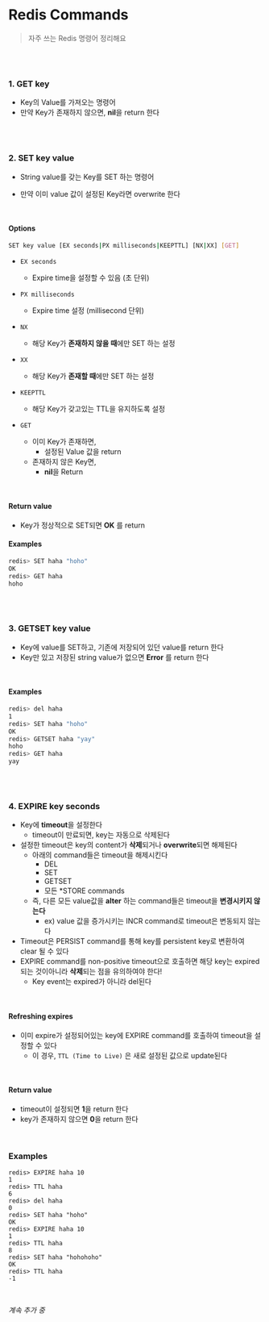 # Redis Commands

> 자주 쓰는 Redis 명령어 정리해요

<br>

<br>

### 1. GET key

- Key의 Value를 가져오는 명령어
- 만약 Key가 존재하지 않으면, **nil**을 return 한다

<br>

<br>

### 2. SET key value

- String value를 갖는 Key를 SET 하는 명령어

- 만약 이미 value 값이 설정된 Key라면 overwrite 한다

<br>

#### Options

```bash
SET key value [EX seconds|PX milliseconds|KEEPTTL] [NX|XX] [GET]
```

- `EX seconds`
  - Expire time을 설정할 수 있음 (초 단위)
- `PX milliseconds`
  - Expire time 설정 (millisecond 단위)
- `NX`
  - 해당 Key가 **존재하지 않을 때**에만 SET 하는 설정
- `XX`
  - 해당 Key가 **존재할 때**에만 SET 하는 설정

- `KEEPTTL`
  - 해당 Key가 갖고있는 TTL을 유지하도록 설정
- `GET`
  - 이미 Key가 존재하면, 
    - 설정된 Value 값을 return
  - 존재하지 않은 Key면,
    - **nil**을 Return

<br>

#### Return value

- Key가 정상적으로 SET되면 **OK** 를 return

#### Examples

```bash
redis> SET haha "hoho"
OK
redis> GET haha
hoho 
```

<br>

<br>

### 3. GETSET key value

- Key에 value를 SET하고, 기존에 저장되어 있던 value를 return 한다
- Key만 있고 저장된 string value가 없으면 **Error** 를 return 한다

<br>

#### Examples

```bash
redis> del haha
1
redis> SET haha "hoho"
OK
redis> GETSET haha "yay"
hoho
redis> GET haha
yay
```

<br>

<br>

### 4. EXPIRE key seconds

- Key에 **timeout**을 설정한다
  - timeout이 만료되면, key는 자동으로 삭제된다
- 설정한 timeout은 key의 content가 **삭제**되거나 **overwrite**되면 해제된다
  - 아래의 command들은 timeout을 해제시킨다
    - DEL
    - SET
    - GETSET
    - 모든 *STORE commands
  - 즉, 다른 모든 value값을 **alter** 하는 command들은 timeout을 **변경시키지 않는다**
    - ex) value 값을 증가시키는 INCR command로 timeout은 변동되지 않는다
- Timeout은 PERSIST command를 통해 key를 persistent key로 변환하여 clear 될 수 있다
- EXPIRE command를 non-positive timeout으로 호출하면 해당 key는 expired되는 것이아니라 **삭제**되는 점을 유의하여야 한다!
  - Key event는 expired가 아니라 del된다

<br>

#### Refreshing expires

- 이미 expire가 설정되어있는 key에 EXPIRE command를 호출하여 timeout을 설정할 수 있다
  - 이 경우, `TTL (Time to Live)` 은 새로 설정된 값으로 update된다

<br>

#### Return value

- timeout이 설정되면 **1**을 return 한다
- key가 존재하지 않으면 **0**을 return 한다

<br>

### Examples

```
redis> EXPIRE haha 10
1
redis> TTL haha
6
redis> del haha
0
redis> SET haha "hoho"
OK
redis> EXPIRE haha 10
1
redis> TTL haha
8
redis> SET haha "hohohoho"
OK
redis> TTL haha
-1
```



<br>

*계속 추가 중*

